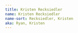 ```yaml
---
title: Kristen Recksiedler
name: Kristen Recksiedler
name-sort: Recksiedler, Kristen
aka: Ryan, Kristen
---
```

